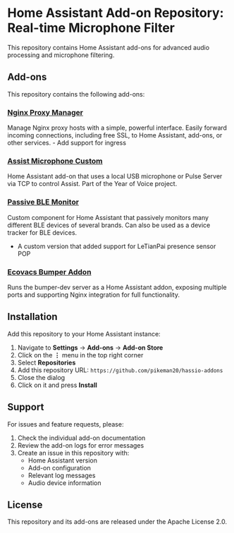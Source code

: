 # Home Assistant Add-on Repository: Real-time Microphone Filter

This repository contains Home Assistant add-ons for advanced audio processing and microphone filtering.

## Add-ons

This repository contains the following add-ons:

### [Nginx Proxy Manager](./addon-nginx-proxy-manager)
Manage Nginx proxy hosts with a simple, powerful interface. Easily forward incoming connections, including free SSL, to Home Assistant, add-ons, or other services. - Add support for ingress

### [Assist Microphone Custom](./assist_microphone)
Home Assistant add-on that uses a local USB microphone or Pulse Server via TCP to control Assist. Part of the Year of Voice project.

### [Passive BLE Monitor](./ble_monitor)
Custom component for Home Assistant that passively monitors many different BLE devices of several brands. Can also be used as a device tracker for BLE devices.
- A custom version that added support for LeTianPai presence sensor POP

### [Ecovacs Bumper Addon](./ecovacs-bumper)
Runs the bumper-dev server as a Home Assistant addon, exposing multiple ports and supporting Nginx integration for full functionality.

## Installation

Add this repository to your Home Assistant instance:

1. Navigate to **Settings** → **Add-ons** → **Add-on Store**
2. Click on the **⋮** menu in the top right corner
3. Select **Repositories**
4. Add this repository URL: `https://github.com/pikeman20/hassio-addons`
5. Close the dialog
6. Click on it and press **Install**

## Support

For issues and feature requests, please:

1. Check the individual add-on documentation
2. Review the add-on logs for error messages
3. Create an issue in this repository with:
   - Home Assistant version
   - Add-on configuration
   - Relevant log messages
   - Audio device information

## License

This repository and its add-ons are released under the Apache License 2.0.